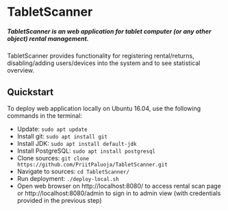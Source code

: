 # TabletScanner

##### TabletScanner is an web application for tablet computer (or any other object) rental management.
 
TabletScanner provides functionality for registering rental/returns, disabling/adding users/devices into the system and to see statistical overview.

## Quickstart
To deploy web application locally on Ubuntu 16.04, use the following commands in the terminal:
* Update: `sudo apt update`
* Install git: `sudo apt install git`
* Install JDK: `sudo apt install default-jdk`
* Install PostgreSQL: `sudo apt install postgresql`
* Clone sources: `git clone https://github.com/PriitPaluoja/TabletScanner.git`
* Navigate to sources: `cd TabletScanner/`
* Run deployment: `./deploy-local.sh`
* Open web browser on http://localhost:8080/ to access rental scan page or http://localhost:8080/admin to sign in to admin view (with credentials provided in the previous step)
